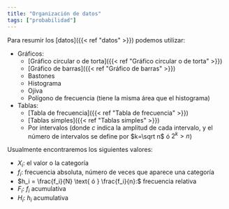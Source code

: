 ```yaml
---
title: "Organización de datos"
tags: ["probabilidad"]
---
```

Para resumir los [datos]({{< ref "datos" >}}) podemos utilizar:

- Gráficos:
	- [Gráfico circular o de torta]({{< ref "Gráfico circular o de torta" >}})
	- [Gráfico de barras]({{< ref "Gráfico de barras" >}})
	- Bastones
	- Histograma
	- Ojiva
	- Polígono de frecuencia (tiene la misma área que el histograma)
- Tablas:
	- [Tabla de frecuencia]({{< ref "Tabla de frecuencia" >}})
	- [Tablas simples]({{< ref "Tablas simples" >}})
	- Por intervalos (donde $c$ indica la amplitud de cada intervalo, y el número de intervalos se define por $k=\sqrt n$ ó $2^k>n$)

Usualmente encontraremos los siguientes valores:
- $X_i:$ el valor o la categoría
- $f_i:$ frecuencia absoluta, número de veces que aparece una categoría
- $h_i = \frac{f_i}{N} \text{ ó } \frac{f_i}{n}:$ frecuencia relativa
- $F_i:$ $f_i$ acumulativa
- $H_i:$ $h_i$ acumulativa
